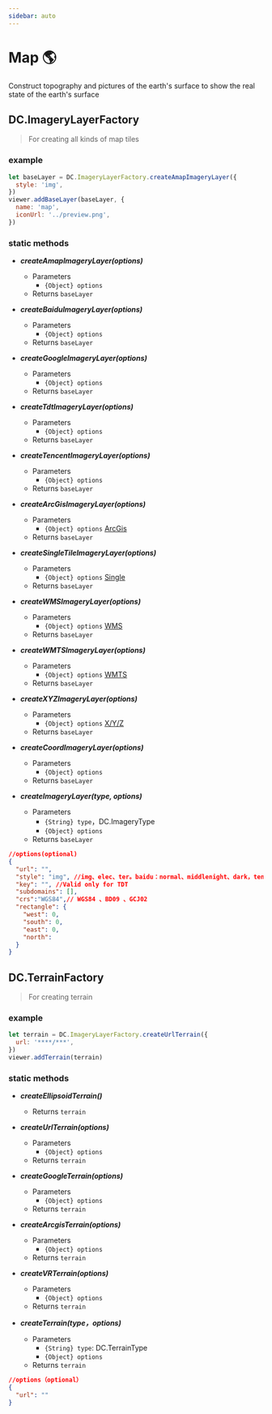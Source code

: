```yaml
---
sidebar: auto
---
```


# Map 🌎

Construct topography and pictures of the earth's surface to show the real state of the earth's surface

## DC.ImageryLayerFactory

> For creating all kinds of map tiles

### example

```js
let baseLayer = DC.ImageryLayerFactory.createAmapImageryLayer({
  style: 'img',
})
viewer.addBaseLayer(baseLayer, {
  name: 'map',
  iconUrl: '../preview.png',
})
```

### static methods

- **_createAmapImageryLayer(options)_**

  - Parameters
    - `{Object} options`
  - Returns `baseLayer`

- **_createBaiduImageryLayer(options)_**

  - Parameters
    - `{Object} options`
  - Returns `baseLayer`

- **_createGoogleImageryLayer(options)_**

  - Parameters
    - `{Object} options`
  - Returns `baseLayer`

- **_createTdtImageryLayer(options)_**

  - Parameters
    - `{Object} options`
  - Returns `baseLayer`

- **_createTencentImageryLayer(options)_**

  - Parameters
    - `{Object} options`
  - Returns `baseLayer`

- **_createArcGisImageryLayer(options)_**

  - Parameters
    - `{Object} options` [ArcGis](https://cesium.com/docs/cesiumjs-ref-doc/ArcGisMapServerImageryProvider.html#.ConstructorOptions)
  - Returns `baseLayer`

- **_createSingleTileImageryLayer(options)_**

  - Parameters
    - `{Object} options` [Single](https://cesium.com/docs/cesiumjs-ref-doc/SingleTileImageryProvider.html#.ConstructorOptions)
  - Returns `baseLayer`

- **_createWMSImageryLayer(options)_**

  - Parameters
    - `{Object} options` [WMS](https://cesium.com/docs/cesiumjs-ref-doc/WebMapServiceImageryProvider.html#.ConstructorOptions)
  - Returns `baseLayer`

- **_createWMTSImageryLayer(options)_**

  - Parameters
    - `{Object} options` [WMTS](https://cesium.com/docs/cesiumjs-ref-doc/WebMapTileServiceImageryProvider.html#.ConstructorOptions)
  - Returns `baseLayer`

- **_createXYZImageryLayer(options)_**

  - Parameters
    - `{Object} options` [X/Y/Z](https://cesium.com/docs/cesiumjs-ref-doc/UrlTemplateImageryProvider.html#.ConstructorOptions)
  - Returns `baseLayer`

- **_createCoordImageryLayer(options)_**

  - Parameters
    - `{Object} options`
  - Returns `baseLayer`

- **_createImageryLayer(type, options)_**

  - Parameters
    - `{String} type`，DC.ImageryType
    - `{Object} options`
  - Returns `baseLayer`

```json
//options(optional)
{
  "url": "",
  "style": "img", //img、elec、ter。baidu：normal、middlenight、dark，tencent：img,1、4
  "key": "", //Valid only for TDT
  "subdomains": [],
  "crs":"WGS84",// WGS84 、BD09 、GCJ02
  "rectangle": {
    "west": 0,
    "south": 0,
    "east": 0,
    "north":
  }
}
```

## DC.TerrainFactory

> For creating terrain

### example

```js
let terrain = DC.ImageryLayerFactory.createUrlTerrain({
  url: '****/***',
})
viewer.addTerrain(terrain)
```

### static methods

- **_createEllipsoidTerrain()_**

  - Returns `terrain`

- **_createUrlTerrain(options)_**

  - Parameters
    - `{Object} options`
  - Returns `terrain`

- **_createGoogleTerrain(options)_**

  - Parameters
    - `{Object} options`
  - Returns `terrain`

- **_createArcgisTerrain(options)_**

  - Parameters
    - `{Object} options`
  - Returns `terrain`

- **_createVRTerrain(options)_**

  - Parameters
    - `{Object} options`
  - Returns `terrain`

- **_createTerrain(type，options)_**

  - Parameters
    - `{String} type`: DC.TerrainType
    - `{Object} options`
  - Returns `terrain`

```json
//options（optional）
{
  "url": ""
}
```
